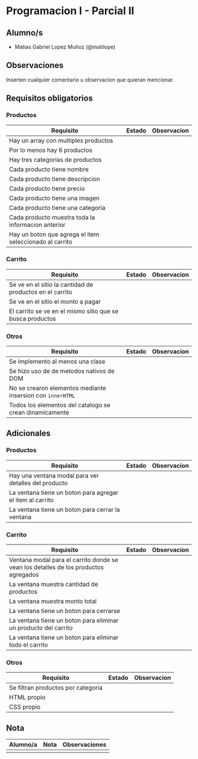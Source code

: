 # Programacion I - Parcial II

## Alumno/s

- Matias Gabriel Lopez Muñoz (@matilope)

## Observaciones

Inserten cualquier comentario u observacion que quieran mencionar.

## Requisitos obligatorios

### Productos

| Requisito                                               | Estado | Observacion |
| ------------------------------------------------------- | ------ | ----------- |
| Hay un array con multiples productos                    |        |
| Por lo menos hay 6 productos                            |        |
| Hay tres categorias de productos                        |        |
| Cada producto tiene nombre                              |        |
| Cada producto tiene descripcion                         |        |
| Cada producto tiene precio                              |        |
| Cada producto tiene una imagen                          |        |
| Cada producto tiene una categoria                       |        |
| Cada producto muestra toda la informacion anterior      |        |
| Hay un boton que agrega el item seleccionado al carrito |        |

### Carrito

| Requisito                                                 | Estado | Observacion |
| --------------------------------------------------------- | ------ | ----------- |
| Se ve en el sitio la cantidad de productos en el carrito  |        |
| Se ve en el sitio el monto a pagar                        |        |
| El carrito se ve en el mismo sitio que se busca productos |        |

### Otros

| Requisito                                                  | Estado | Observacion |
| ---------------------------------------------------------- | ------ | ----------- |
| Se implemento al menos una clase                           |        |
| Se hizo uso de de metodos nativos de DOM                   |        |
| No se crearon elementos mediante insersion con `innerHTML` |        |
| Todos los elementos del catalogo se crean dinamicamente    |        |

## Adicionales

### Productos

| Requisito                                                 | Estado | Observacion |
| --------------------------------------------------------- | ------ | ----------- |
| Hay una ventana modal para ver detalles del producto      |        |
| La ventana tiene un boton para agregar el item al carrito |        |
| La ventana tiene un boton para cerrar la ventana          |        |

### Carrito

| Requisito                                                                           | Estado | Observacion |
| ----------------------------------------------------------------------------------- | ------ | ----------- |
| Ventana modal para el carrito donde se vean los detalles de los productos agregados |        |
| La ventana muestra cantidad de productos                                            |        |
| La ventana muestra monto total                                                      |        |
| La ventana tiene un boton para cerrarse                                             |        |
| La ventana tiene un boton para eliminar un producto del carrito                     |        |
| La ventana tiene un boton para eliminar todo el carrito                             |        |

### Otros

| Requisito                          | Estado | Observacion |
| ---------------------------------- | ------ | ----------- |
| Se filtran productos por categoria |        |
| HTML propio                        |        |
| CSS propio                         |        |

## Nota

| Alumno/a | Nota | Observaciones |
| -------- | ---- | ------------- |
|          |      |               |
